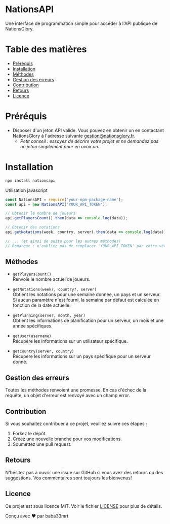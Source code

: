 # NationsAPI

Une interface de programmation simple pour accéder à l'API publique de NationsGlory.

# Table des matières
- [Préréquis](#préréquis)
- [Installation](#Installation)
- [Méthodes](#méthodes)
- [Gestion des erreurs](#gestion-des-erreurs)
- [Contribution](#contribution)
- [Retours](#retours)
- [Licence](#licence)


# Préréquis
- Disposer d'un jeton API valide. Vous pouvez en obtenir un en contactant NationsGlory à l'adresse suivante [gestion@nationsglory.fr](mailto:gestion@nationsglory.fr).
    - *Petit conseil : essayez de décrire votre projet et ne demandez pas un jeton simplement pour en avoir un.*

# Installation

```bash
npm install nationsapi
```
Utilisation
javascript
```javascript
const NationsAPI = require('your-npm-package-name');
const api = new NationsAPI('YOUR_API_TOKEN');

// Obtenir le nombre de joueurs
api.getPlayersCount().then(data => console.log(data));

// Obtenir des notations
api.getNotations(week, country, server).then(data => console.log(data));

// ... (et ainsi de suite pour les autres méthodes)
// Remarque : n'oubliez pas de remplacer 'YOUR_API_TOKEN' par votre véritable jeton API.
```
## Méthodes
- `getPlayersCount()`
<br>Renvoie le nombre actuel de joueurs.

- `getNotations(week?, country?, server)`
<br>Obtient les notations pour une semaine donnée, un pays et un serveur. Si aucun paramètre n'est fourni, la semaine par défaut est calculée en fonction de la date actuelle.

- `getPlanning(server, month, year)`
<br>Obtient les informations de planification pour un serveur, un mois et une année spécifiques.

- `getUser(username)`
<br>Récupère les informations sur un utilisateur spécifique.

- `getCountry(server, country)`
<br>Récupère les informations sur un pays spécifique pour un serveur donné.

## Gestion des erreurs
Toutes les méthodes renvoient une promesse. En cas d'échec de la requête, un objet d'erreur est renvoyé avec un champ error.

## Contribution
Si vous souhaitez contribuer à ce projet, veuillez suivre ces étapes :
1. Forkez le dépôt.
2. Créez une nouvelle branche pour vos modifications.
3. Soumettez une pull request.

## Retours
N'hésitez pas à ouvrir une issue sur GitHub si vous avez des retours ou des suggestions. Vos commentaires sont toujours les bienvenus!

## Licence
Ce projet est sous licence MIT. Voir le fichier [LICENSE](LICENSE) pour plus de détails.

Conçu avec ❤️ par baba33mrt
